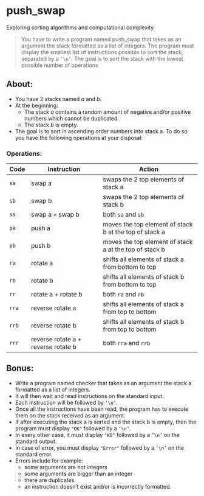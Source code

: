 # push_swap

Exploring sorting algorithms and computational complexity.
> You have to write a program named push_swap that takes as an argument the stack formatted as a list of integers. The program must display the smallest list of instructions possible to sort the stack, separated by a `’\n’`. The goal is to sort the stack with the lowest possible number of operations

## **About:**

- You have 2 stacks named *a* and *b*.
- At the beginning:
	- The stack *a* contains a random amount of negative and/or positive numbers which cannot be duplicated.
	- The stack *b* is empty.
- The goal is to sort in ascending order numbers into stack a. To do so you have the following operations at your disposal:

### **Operations:**
| Code  | Instruction                         | Action                                                 |
| ----- | ----------------------------------- | ------------------------------------------------------ |
| `sa`  | swap a                              | swaps the 2 top elements of stack a                    |
| `sb`  | swap b                              | swaps the 2 top elements of stack b                    |
| `ss`  | swap a + swap b                     | both `sa` and `sb`                                     |
| `pa`  | push a                              | moves the top element of stack b at the top of stack a |
| `pb`  | push b                              | moves the top element of stack a at the top of stack b |
| `ra`  | rotate a                            | shifts all elements of stack a from bottom to top      |
| `rb`  | rotate b                            | shifts all elements of stack b from bottom to top      |
| `rr`  | rotate a + rotate b                 | both `ra` and `rb`                                     |
| `rra` | reverse rotate a                    | shifts all elements of stack a from top to bottom      |
| `rrb` | reverse rotate b                    | shifts all elements of stack b from top to bottom      |
| `rrr` | reverse rotate a + reverse rotate b | both `rra` and `rrb`                                   |

## **Bonus:**

- Write a program named checker that takes as an argument the stack a formatted as a list of integers.
- It will then wait and read instructions on the standard input. 
- Each instruction will be followed by `’\n’`. 
- Once all the instructions have been read, the program has to execute them on the stack received as an argument.
- If after executing the stack a is sorted and the stack b is empty, then the program must display `"OK"` followed by a `’\n’`.
- In every other case, it must display `"KO"` followed by a `’\n’` on the standard output.
- In case of error, you must display `"Error"` followed by a `’\n’` on the standard error. 
- Errors include for example: 
	- some arguments are not integers 
	- some arguments are bigger than an integer
	- there are duplicates
	- an instruction doesn’t exist and/or is incorrectly formatted.